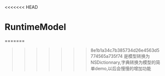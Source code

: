 <<<<<<< HEAD
# RuntimeModel
=======
>>>>>>> 8e1b1a34c7b385734d26e4563d5774565a735f74
是模型转换为NSDictionnary,字典转换为模型的简单demo,以后会慢慢的增加功能
